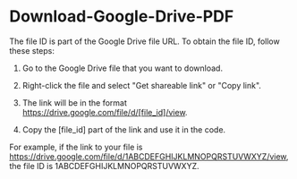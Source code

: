 # Download-Google-Drive-PDF
The file ID is part of the Google Drive file URL. To obtain the file ID, follow these steps:

1. Go to the Google Drive file that you want to download.

2. Right-click the file and select "Get shareable link" or "Copy link".

3. The link will be in the format https://drive.google.com/file/d/[file_id]/view.

4. Copy the [file_id] part of the link and use it in the code.

For example, if the link to your file is https://drive.google.com/file/d/1ABCDEFGHIJKLMNOPQRSTUVWXYZ/view, the file ID is 1ABCDEFGHIJKLMNOPQRSTUVWXYZ.